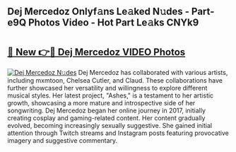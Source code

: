 ## Dej Mercedoz Onlyf𝚊ns Le𝚊ked N𝚞des - Part-e9Q Photos Video - Hot Part Le𝚊ks CNYk9

# <h2><a href="http://ab70503.deff.icu/?id=Dej+Mercedoz">🔗 New 👉🔴 Dej Mercedoz VIDEO Photos</a></h2>

[![Dej Mercedoz N𝚞des](https://i.imgur.com/rIISA9y.gif)](http://ab70503.deff.icu/?id=Dej+Mercedoz)
Dej Mercedoz has collaborated with various artists, including mxmtoon, Chelsea Cutler, and Claud. These collaborations have further showcased her versatility and willingness to explore different musical styles. Her latest project, "Ashes," is a testament to her artistic growth, showcasing a more mature and introspective side of her songwriting. Dej Mercedoz began her online journey in 2017, initially creating cosplay and gaming-related content. Her content gradually evolved, becoming increasingly sexually suggestive. She gained initial attention through Twitch streams and Instagram posts featuring provocative imagery and suggestive commentary.
